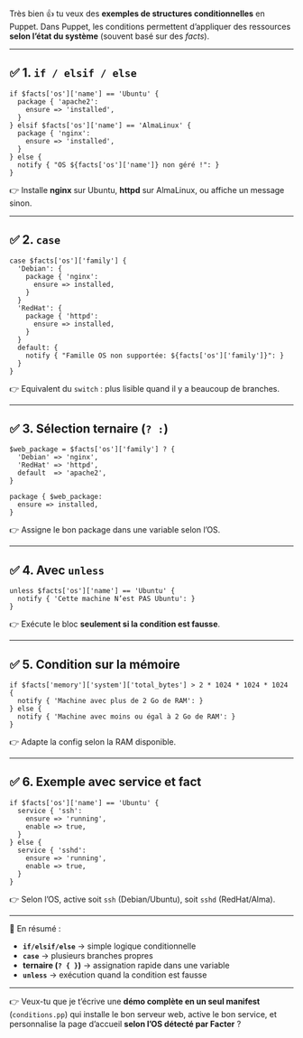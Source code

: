 Très bien 👍 tu veux des **exemples de structures conditionnelles** en Puppet.
Dans Puppet, les conditions permettent d’appliquer des ressources **selon l’état du système** (souvent basé sur des *facts*).

---

## ✅ 1. `if / elsif / else`

```puppet
if $facts['os']['name'] == 'Ubuntu' {
  package { 'apache2':
    ensure => 'installed',
  }
} elsif $facts['os']['name'] == 'AlmaLinux' {
  package { 'nginx':
    ensure => 'installed',
  }
} else {
  notify { "OS ${facts['os']['name']} non géré !": }
}
```

👉 Installe **nginx** sur Ubuntu, **httpd** sur AlmaLinux, ou affiche un message sinon.

---

## ✅ 2. `case`

```puppet
case $facts['os']['family'] {
  'Debian': {
    package { 'nginx':
      ensure => installed,
    }
  }
  'RedHat': {
    package { 'httpd':
      ensure => installed,
    }
  }
  default: {
    notify { "Famille OS non supportée: ${facts['os']['family']}": }
  }
}
```

👉 Equivalent du `switch` : plus lisible quand il y a beaucoup de branches.

---

## ✅ 3. Sélection ternaire (`? :`)

```puppet
$web_package = $facts['os']['family'] ? {
  'Debian' => 'nginx',
  'RedHat' => 'httpd',
  default  => 'apache2',
}

package { $web_package:
  ensure => installed,
}
```

👉 Assigne le bon package dans une variable selon l’OS.

---

## ✅ 4. Avec `unless`

```puppet
unless $facts['os']['name'] == 'Ubuntu' {
  notify { 'Cette machine N’est PAS Ubuntu': }
}
```

👉 Exécute le bloc **seulement si la condition est fausse**.

---

## ✅ 5. Condition sur la mémoire

```puppet
if $facts['memory']['system']['total_bytes'] > 2 * 1024 * 1024 * 1024 {
  notify { 'Machine avec plus de 2 Go de RAM': }
} else {
  notify { 'Machine avec moins ou égal à 2 Go de RAM': }
}
```

👉 Adapte la config selon la RAM disponible.

---

## ✅ 6. Exemple avec service et fact

```puppet
if $facts['os']['name'] == 'Ubuntu' {
  service { 'ssh':
    ensure => 'running',
    enable => true,
  }
} else {
  service { 'sshd':
    ensure => 'running',
    enable => true,
  }
}
```

👉 Selon l’OS, active soit `ssh` (Debian/Ubuntu), soit `sshd` (RedHat/Alma).

---

📌 En résumé :

* **`if/elsif/else`** → simple logique conditionnelle
* **`case`** → plusieurs branches propres
* **ternaire (`? { }`)** → assignation rapide dans une variable
* **`unless`** → exécution quand la condition est fausse

---

👉 Veux-tu que je t’écrive une **démo complète en un seul manifest** (`conditions.pp`) qui installe le bon serveur web, active le bon service, et personnalise la page d’accueil **selon l’OS détecté par Facter** ?
